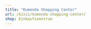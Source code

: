 ```yaml
---
title: "Kumenda Shopping Center"
url: /kisii/kumenda-shopping-center/
shop: Einkaufszentrum
---
```

